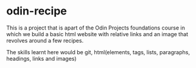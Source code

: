 # odin-recipe

This is a project that is apart of the Odin Projects foundations course in which we build a basic html website with relative links and an image that revolves around a few recipes.

The skills learnt here would be git, html(elements, tags, lists, paragraphs, headings, links and images)